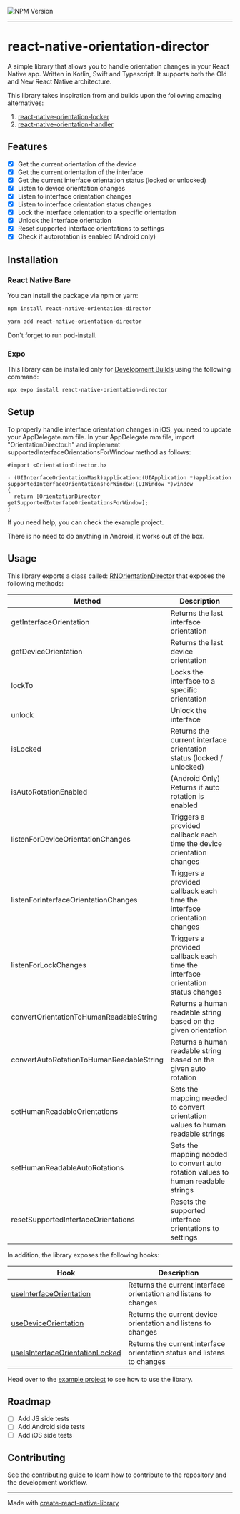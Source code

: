 ![NPM Version](https://img.shields.io/npm/v/react-native-orientation-director)

---

# react-native-orientation-director

A simple library that allows you to handle orientation changes in your React Native app.
Written in Kotlin, Swift and Typescript. It supports both the Old and New React Native architecture.

This library takes inspiration from and builds upon the following amazing alternatives:

1. [react-native-orientation-locker](https://github.com/wonday/react-native-orientation-locker)
2. [react-native-orientation-handler](https://github.com/KroosX4V/react-native-orientation-manager)

## Features

- [x] Get the current orientation of the device
- [x] Get the current orientation of the interface
- [x] Get the current interface orientation status (locked or unlocked)
- [x] Listen to device orientation changes
- [x] Listen to interface orientation changes
- [x] Listen to interface orientation status changes
- [x] Lock the interface orientation to a specific orientation
- [x] Unlock the interface orientation
- [x] Reset supported interface orientations to settings
- [x] Check if autorotation is enabled (Android only)

## Installation

### React Native Bare

You can install the package via npm or yarn:

```sh
npm install react-native-orientation-director
```

```sh
yarn add react-native-orientation-director
```

Don't forget to run pod-install.

### Expo

This library can be installed only for [Development Builds](https://docs.expo.dev/develop/development-builds/introduction/)
using the following command:

```sh
npx expo install react-native-orientation-director
```

## Setup

To properly handle interface orientation changes in iOS, you need to update your AppDelegate.mm file.
In your AppDelegate.mm file, import "OrientationDirector.h" and implement supportedInterfaceOrientationsForWindow method as follows:

```objc
#import <OrientationDirector.h>

- (UIInterfaceOrientationMask)application:(UIApplication *)application supportedInterfaceOrientationsForWindow:(UIWindow *)window
{
  return [OrientationDirector getSupportedInterfaceOrientationsForWindow];
}
```

If you need help, you can check the example project.

There is no need to do anything in Android, it works out of the box.

## Usage

This library exports a class called: [RNOrientationDirector](https://github.com/gladiuscode/react-native-orientation-director/blob/main/src/RNOrientationDirector.ts) that exposes the following methods:

| Method                                   | Description                                                                       |
| ---------------------------------------- | --------------------------------------------------------------------------------- |
| getInterfaceOrientation                  | Returns the last interface orientation                                            |
| getDeviceOrientation                     | Returns the last device orientation                                               |
| lockTo                                   | Locks the interface to a specific orientation                                     |
| unlock                                   | Unlock the interface                                                              |
| isLocked                                 | Returns the current interface orientation status (locked / unlocked)              |
| isAutoRotationEnabled                    | (Android Only) Returns if auto rotation is enabled                                |
| listenForDeviceOrientationChanges        | Triggers a provided callback each time the device orientation changes             |
| listenForInterfaceOrientationChanges     | Triggers a provided callback each time the interface orientation changes          |
| listenForLockChanges                     | Triggers a provided callback each time the interface orientation status changes   |
| convertOrientationToHumanReadableString  | Returns a human readable string based on the given orientation                    |
| convertAutoRotationToHumanReadableString | Returns a human readable string based on the given auto rotation                  |
| setHumanReadableOrientations             | Sets the mapping needed to convert orientation values to human readable strings   |
| setHumanReadableAutoRotations            | Sets the mapping needed to convert auto rotation values to human readable strings |
| resetSupportedInterfaceOrientations      | Resets the supported interface orientations to settings                           |

In addition, the library exposes the following hooks:

| Hook                                                                                                                                                            | Description                                                             |
| --------------------------------------------------------------------------------------------------------------------------------------------------------------- | ----------------------------------------------------------------------- |
| [useInterfaceOrientation](https://github.com/gladiuscode/react-native-orientation-director/blob/main/src/hooks/useInterfaceOrientation.hook.ts)                 | Returns the current interface orientation and listens to changes        |
| [useDeviceOrientation](https://github.com/gladiuscode/react-native-orientation-director/blob/main/src/hooks/useDeviceOrientation.hook.ts)                       | Returns the current device orientation and listens to changes           |
| [useIsInterfaceOrientationLocked](https://github.com/gladiuscode/react-native-orientation-director/blob/main/src/hooks/useIsInterfaceOrientationLocked.hook.ts) | Returns the current interface orientation status and listens to changes |

Head over to the [example project](example) to see how to use the library.

## Roadmap

- [ ] Add JS side tests
- [ ] Add Android side tests
- [ ] Add iOS side tests

## Contributing

See the [contributing guide](CONTRIBUTING.md) to learn how to contribute to the repository and the development workflow.

---

Made with [create-react-native-library](https://github.com/callstack/react-native-builder-bob)
